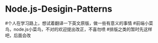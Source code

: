 # Node.js-Desigin-Patterns
#个人在学习路上，想试着翻译一下英文原版，做一些有意义的事情
#前端小菜鸟，node.js小菜鸟，不对的欢迎提出改正，不喜勿喷
#排版之类的暂时先这样吧，后面会改
